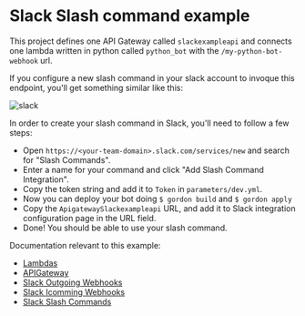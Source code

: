 Slack Slash command example
==============================

This project defines one API Gateway called ``slackexampleapi`` and connects one
lambda written in python called ``python_bot`` with the ``/my-python-bot-webhook`` url.

If you configure a new slash command in your slack account to invoque this endpoint, you'll get something similar like this:

![slack](https://gordon.readthedocs.io/en/latest/_static/examples/slack_demo.png)

In order to create your slash command in Slack, you'll need to follow a few steps:

* Open ``https://<your-team-domain>.slack.com/services/new`` and search for "Slash Commands".
* Enter a name for your command and click "Add Slash Command Integration".
* Copy the token string and add it to ``Token`` in ``parameters/dev.yml``.
* Now you can deploy your bot doing ``$ gordon build`` and ``$ gordon apply``
* Copy the ``ApigatewaySlackexampleapi`` URL, and add it to Slack integration configuration page in the URL field.
* Done! You should be able to use your slash command.

Documentation relevant to this example:
 * [Lambdas](https://gordon.readthedocs.io/en/latest/lambdas.html)
 * [APIGateway](https://gordon.readthedocs.io/en/latest/eventsources/apigateway.html)
 * [Slack Outgoing Webhooks](https://api.slack.com/outgoing-webhooks)
 * [Slack Icomming Webhooks](https://api.slack.com/incoming-webhooks)
 * [Slack Slash Commands](https://api.slack.com/slash-commands)
